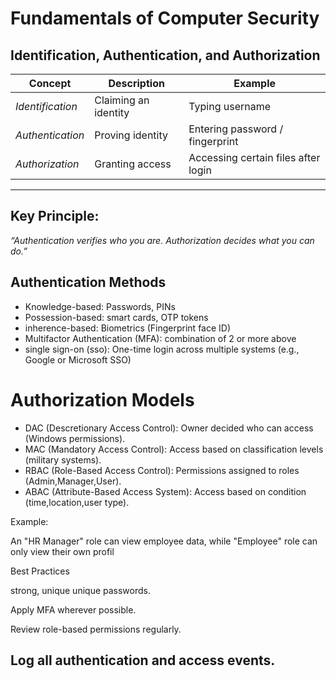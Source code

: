 # Fundamentals of Computer Security

## Identification, Authentication, and Authorization

| Concept | Description | Example |
|----------|--------------|----------|
| *Identification* | Claiming an identity | Typing username |
| *Authentication* | Proving identity | Entering password / fingerprint |
| *Authorization* | Granting access | Accessing certain files after login |

---

## Key Principle:
*“Authentication verifies who you are. Authorization decides what you can do.”*


##  Authentication Methods

- Knowledge-based: Passwords, PINs
- Possession-based: smart cards, OTP tokens
- inherence-based: Biometrics (Fingerprint face ID)
- Multifactor Authentication (MFA): combination of 2 or more above
- single sign-on (sso): One-time login across multiple systems (e.g., Google or Microsoft SSO)

# Authorization Models
- DAC (Descretionary Access Control): Owner decided who can access (Windows permissions).
- MAC (Mandatory Access Control): Access based on classification levels (military systems).
- RBAC (Role-Based Access Control): Permissions assigned to roles (Admin,Manager,User).
- ABAC (Attribute-Based Access System): Access based on condition (time,location,user type).

Example:

An "HR Manager" role can view employee data, while "Employee" role can only view their own profil

Best Practices

strong, unique unique passwords.

Apply MFA wherever possible.

Review role-based permissions regularly.

Log all authentication and access events.
-
